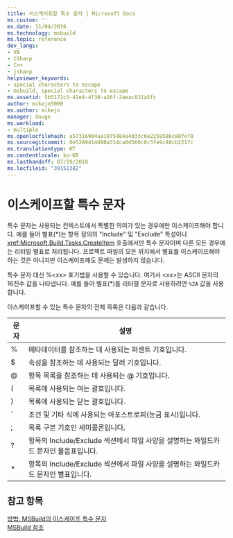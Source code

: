 ```yaml
---
title: 이스케이프할 특수 문자 | Microsoft Docs
ms.custom: ''
ms.date: 11/04/2016
ms.technology: msbuild
ms.topic: reference
dev_langs:
- VB
- CSharp
- C++
- jsharp
helpviewer_keywords:
- special characters to escape
- msbuild, special characters to escape
ms.assetid: 5b5172c3-41e4-4f38-a16f-2aeac831a5fc
author: mikejo5000
ms.author: mikejo
manager: douge
ms.workload:
- multiple
ms.openlocfilehash: a57316904aa1075484a4d33c6e2259586c88fe78
ms.sourcegitcommit: 0e5289414d90a314ca0d560c0c3fe9c88cb2217c
ms.translationtype: HT
ms.contentlocale: ko-KR
ms.lasthandoff: 07/19/2018
ms.locfileid: "39151382"
---
```

# <a name="special-characters-to-escape"></a>이스케이프할 특수 문자
특수 문자는 사용되는 컨텍스트에서 특별한 의미가 있는 경우에만 이스케이프해야 합니다. 예를 들어 별표(*)는 항목 정의의 "Include" 및 "Exclude" 특성이나 <xref:Microsoft.Build.Tasks.CreateItem> 호출에서만 특수 문자이며 다른 모든 경우에는 리터럴 별표로 처리됩니다. 프로젝트 파일의 모든 위치에서 별표를 이스케이프해야 하는 것은 아니지만 이스케이프해도 문제는 발생하지 않습니다.  
  
 특수 문자 대신 %\<xx> 표기법을 사용할 수 있습니다. 여기서 \<xx>는 ASCII 문자의 16진수 값을 나타냅니다. 예를 들어 별표(*)를 리터럴 문자로 사용하려면 `%2A` 값을 사용합니다.  
  
 이스케이프할 수 있는 특수 문자의 전체 목록은 다음과 같습니다.  
  
|문자|설명|  
|---------------|-----------------|  
|%|메타데이터를 참조하는 데 사용되는 퍼센트 기호입니다.|  
|$|속성을 참조하는 데 사용되는 달러 기호입니다.|  
|@|항목 목록을 참조하는 데 사용되는 @ 기호입니다.|  
|(|목록에 사용되는 여는 괄호입니다.|  
|)|목록에 사용되는 닫는 괄호입니다.|  
|`|조건 및 기타 식에 사용되는 아포스트로피(눈금 표시)입니다.|  
|;|목록 구분 기호인 세미콜론입니다.|  
|?|항목의 Include/Exclude 섹션에서 파일 사양을 설명하는 와일드카드 문자인 물음표입니다.|  
|*|항목의 Include/Exclude 섹션에서 파일 사양을 설명하는 와일드카드 문자인 별표입니다.|  
  
## <a name="see-also"></a>참고 항목  
 [방법: MSBuild의 이스케이프 특수 문자](../msbuild/how-to-escape-special-characters-in-msbuild.md)   
 [MSBuild 참조](../msbuild/msbuild-reference.md)